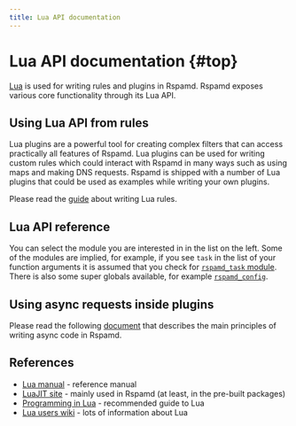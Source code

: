 ```yaml
---
title: Lua API documentation
---
```



# Lua API documentation {#top}

[Lua](https://www.lua.org) is used for writing rules and plugins in Rspamd. Rspamd exposes various core functionality through its Lua API.

## Using Lua API from rules

Lua plugins are a powerful tool for creating complex filters that can access practically all features of Rspamd. Lua plugins can be used for writing custom rules which could interact with Rspamd in many ways such as using maps and making DNS requests. Rspamd is shipped with a number of Lua plugins that could be used as examples while writing your own plugins.

Please read the [guide](/doc/developers/writing_rules.html) about writing Lua rules.

## Lua API reference

You can select the module you are interested in in the list on the left. Some of the modules are implied, for example, if you see `task` in the list of your function arguments it is assumed that you check for [`rspamd_task` module](/doc/lua/rspamd_task.html). There is also some super globals available, for example [`rspamd_config`](/doc/lua/rspamd_config.html). 

## Using async requests inside plugins

Please read the following [document](/doc/developers/sync_async.html) that describes the main principles of writing async code in Rspamd.

## References

- [Lua manual](https://www.lua.org/manual/5.1/) - reference manual
- [LuaJIT site](https://www.luajit.org) - mainly used in Rspamd (at least, in the pre-built packages)
- [Programming in Lua](https://www.lua.org/pil/) - recommended guide to Lua
- [Lua users wiki](http://lua-users.org/wiki/) - lots of information about Lua
